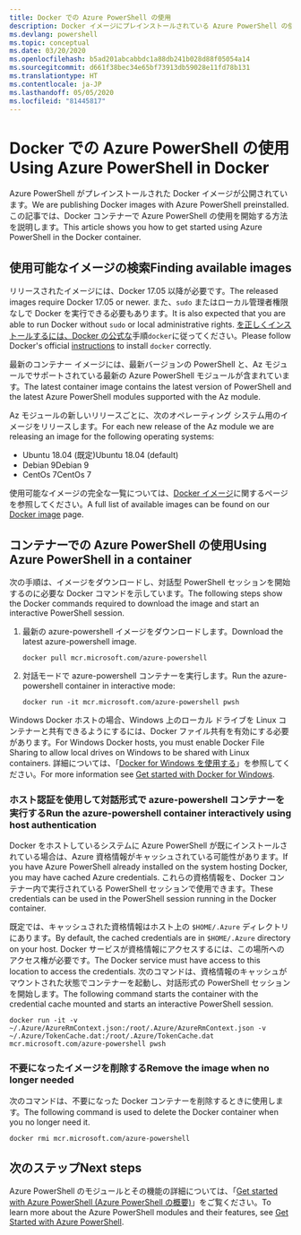 ```yaml
---
title: Docker での Azure PowerShell の使用
description: Docker イメージにプレインストールされている Azure PowerShell の使用方法
ms.devlang: powershell
ms.topic: conceptual
ms.date: 03/20/2020
ms.openlocfilehash: b5ad201abcabbdc1a88db241b028d88f05054a14
ms.sourcegitcommit: d661f38bec34e65bf73913db59028e11fd78b131
ms.translationtype: HT
ms.contentlocale: ja-JP
ms.lasthandoff: 05/05/2020
ms.locfileid: "81445817"
---
```

# <a name="using-azure-powershell-in-docker"></a><span data-ttu-id="89f2c-103">Docker での Azure PowerShell の使用</span><span class="sxs-lookup"><span data-stu-id="89f2c-103">Using Azure PowerShell in Docker</span></span>

<span data-ttu-id="89f2c-104">Azure PowerShell がプレインストールされた Docker イメージが公開されています。</span><span class="sxs-lookup"><span data-stu-id="89f2c-104">We are publishing Docker images with Azure PowerShell preinstalled.</span></span> <span data-ttu-id="89f2c-105">この記事では、Docker コンテナーで Azure PowerShell の使用を開始する方法を説明します。</span><span class="sxs-lookup"><span data-stu-id="89f2c-105">This article shows you how to get started using Azure PowerShell in the Docker container.</span></span>

## <a name="finding-available-images"></a><span data-ttu-id="89f2c-106">使用可能なイメージの検索</span><span class="sxs-lookup"><span data-stu-id="89f2c-106">Finding available images</span></span>

<span data-ttu-id="89f2c-107">リリースされたイメージには、Docker 17.05 以降が必要です。</span><span class="sxs-lookup"><span data-stu-id="89f2c-107">The released images require Docker 17.05 or newer.</span></span> <span data-ttu-id="89f2c-108">また、`sudo` またはローカル管理者権限なしで Docker を実行できる必要もあります。</span><span class="sxs-lookup"><span data-stu-id="89f2c-108">It is also expected that you are able to run Docker without `sudo` or local administrative rights.</span></span> <span data-ttu-id="89f2c-109">[ を正しくインストールするには、Docker の公式な][install]手順`docker`に従ってください。</span><span class="sxs-lookup"><span data-stu-id="89f2c-109">Please follow Docker's official [instructions][install] to install `docker` correctly.</span></span>

<span data-ttu-id="89f2c-110">最新のコンテナー イメージには、最新バージョンの PowerShell と、Az モジュールでサポートされている最新の Azure PowerShell モジュールが含まれています。</span><span class="sxs-lookup"><span data-stu-id="89f2c-110">The latest container image contains the latest version of PowerShell and the latest Azure PowerShell modules supported with the Az module.</span></span>

<span data-ttu-id="89f2c-111">Az モジュールの新しいリリースごとに、次のオペレーティング システム用のイメージをリリースします。</span><span class="sxs-lookup"><span data-stu-id="89f2c-111">For each new release of the Az module we are releasing an image for the following operating systems:</span></span>

- <span data-ttu-id="89f2c-112">Ubuntu 18.04 (既定)</span><span class="sxs-lookup"><span data-stu-id="89f2c-112">Ubuntu 18.04 (default)</span></span>
- <span data-ttu-id="89f2c-113">Debian 9</span><span class="sxs-lookup"><span data-stu-id="89f2c-113">Debian 9</span></span>
- <span data-ttu-id="89f2c-114">CentOs 7</span><span class="sxs-lookup"><span data-stu-id="89f2c-114">CentOs 7</span></span>

<span data-ttu-id="89f2c-115">使用可能なイメージの完全な一覧については、[Docker イメージ][az image]に関するページを参照してください。</span><span class="sxs-lookup"><span data-stu-id="89f2c-115">A full list of available images can be found on our [Docker image][az image] page.</span></span>

## <a name="using-azure-powershell-in-a-container"></a><span data-ttu-id="89f2c-116">コンテナーでの Azure PowerShell の使用</span><span class="sxs-lookup"><span data-stu-id="89f2c-116">Using Azure PowerShell in a container</span></span>

<span data-ttu-id="89f2c-117">次の手順は、イメージをダウンロードし、対話型 PowerShell セッションを開始するのに必要な Docker コマンドを示しています。</span><span class="sxs-lookup"><span data-stu-id="89f2c-117">The following steps show the Docker commands required to download the image and start an interactive PowerShell session.</span></span>

1. <span data-ttu-id="89f2c-118">最新の azure-powershell イメージをダウンロードします。</span><span class="sxs-lookup"><span data-stu-id="89f2c-118">Download the latest azure-powershell image.</span></span>

   ```console
   docker pull mcr.microsoft.com/azure-powershell
   ```

1. <span data-ttu-id="89f2c-119">対話モードで azure-powershell コンテナーを実行します。</span><span class="sxs-lookup"><span data-stu-id="89f2c-119">Run the azure-powershell container in interactive mode:</span></span>

   ```console
   docker run -it mcr.microsoft.com/azure-powershell pwsh
   ```

<span data-ttu-id="89f2c-120">Windows Docker ホストの場合、Windows 上のローカル ドライブを Linux コンテナーと共有できるようにするには、Docker ファイル共有を有効にする必要があります。</span><span class="sxs-lookup"><span data-stu-id="89f2c-120">For Windows Docker hosts, you must enable Docker File Sharing to allow local drives on Windows to be shared with Linux containers.</span></span> <span data-ttu-id="89f2c-121">詳細については、「[Docker for Windows を使用する][file-sharing]」を参照してください。</span><span class="sxs-lookup"><span data-stu-id="89f2c-121">For more information see [Get started with Docker for Windows][file-sharing].</span></span>

### <a name="run-the-azure-powershell-container-interactively-using-host-authentication"></a><span data-ttu-id="89f2c-122">ホスト認証を使用して対話形式で azure-powershell コンテナーを実行する</span><span class="sxs-lookup"><span data-stu-id="89f2c-122">Run the azure-powershell container interactively using host authentication</span></span>

<span data-ttu-id="89f2c-123">Docker をホストしているシステムに Azure PowerShell が既にインストールされている場合は、Azure 資格情報がキャッシュされている可能性があります。</span><span class="sxs-lookup"><span data-stu-id="89f2c-123">If you have Azure PowerShell already installed on the system hosting Docker, you may have cached Azure credentials.</span></span> <span data-ttu-id="89f2c-124">これらの資格情報を、Docker コンテナー内で実行されている PowerShell セッションで使用できます。</span><span class="sxs-lookup"><span data-stu-id="89f2c-124">These credentials can be used in the PowerShell session running in the Docker container.</span></span>

<span data-ttu-id="89f2c-125">既定では、キャッシュされた資格情報はホスト上の `$HOME/.Azure` ディレクトリにあります。</span><span class="sxs-lookup"><span data-stu-id="89f2c-125">By default, the cached credentials are in `$HOME/.Azure` directory on your host.</span></span> <span data-ttu-id="89f2c-126">Docker サービスが資格情報にアクセスするには、この場所へのアクセス権が必要です。</span><span class="sxs-lookup"><span data-stu-id="89f2c-126">The Docker service must have access to this location to access the credentials.</span></span> <span data-ttu-id="89f2c-127">次のコマンドは、資格情報のキャッシュがマウントされた状態でコンテナーを起動し、対話形式の PowerShell セッションを開始します。</span><span class="sxs-lookup"><span data-stu-id="89f2c-127">The following command starts the container with the credential cache mounted and starts an interactive PowerShell session.</span></span>

```console
docker run -it -v ~/.Azure/AzureRmContext.json:/root/.Azure/AzureRmContext.json -v ~/.Azure/TokenCache.dat:/root/.Azure/TokenCache.dat mcr.microsoft.com/azure-powershell pwsh
```

### <a name="remove-the-image-when-no-longer-needed"></a><span data-ttu-id="89f2c-128">不要になったイメージを削除する</span><span class="sxs-lookup"><span data-stu-id="89f2c-128">Remove the image when no longer needed</span></span>

<span data-ttu-id="89f2c-129">次のコマンドは、不要になった Docker コンテナーを削除するときに使用します。</span><span class="sxs-lookup"><span data-stu-id="89f2c-129">The following command is used to delete the Docker container when you no longer need it.</span></span>

```console
docker rmi mcr.microsoft.com/azure-powershell
```

## <a name="next-steps"></a><span data-ttu-id="89f2c-130">次のステップ</span><span class="sxs-lookup"><span data-stu-id="89f2c-130">Next steps</span></span>

<span data-ttu-id="89f2c-131">Azure PowerShell のモジュールとその機能の詳細については、「[Get started with Azure PowerShell (Azure PowerShell の概要)](get-started-azureps.md)」をご覧ください。</span><span class="sxs-lookup"><span data-stu-id="89f2c-131">To learn more about the Azure PowerShell modules and their features, see [Get Started with Azure PowerShell](get-started-azureps.md).</span></span>

<!-- link references -->
[install]: https://docs.docker.com/engine/installation/
[powershell image]: https://hub.docker.com/_/microsoft-powershell
[az image]: https://hub.docker.com/_/microsoft-azure-powershell
[file-sharing]: https://docs.docker.com/docker-for-windows/#file-sharing
